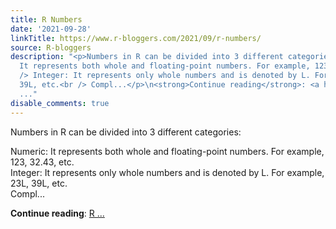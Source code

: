 ```yaml
---
title: R Numbers
date: '2021-09-28'
linkTitle: https://www.r-bloggers.com/2021/09/r-numbers/
source: R-bloggers
description: "<p>Numbers in R can be divided into 3 different categories:</p>\n<p>\tNumeric:
  It represents both whole and floating-point numbers. For example, 123, 32.43, etc.<br
  /> Integer: It represents only whole numbers and is denoted by L. For example, 23L,
  39L, etc.<br /> Compl...</p>\n<strong>Continue reading</strong>: <a href=\"https://www.r-bloggers.com/2021/09/r-numbers/\">R
  ..."
disable_comments: true
---
```

<p>Numbers in R can be divided into 3 different categories:</p>
<p>	Numeric: It represents both whole and floating-point numbers. For example, 123, 32.43, etc.<br /> Integer: It represents only whole numbers and is denoted by L. For example, 23L, 39L, etc.<br /> Compl...</p>
<strong>Continue reading</strong>: <a href="https://www.r-bloggers.com/2021/09/r-numbers/">R ...